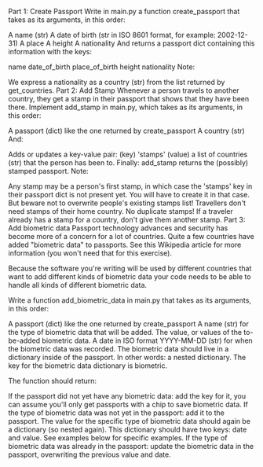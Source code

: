Part 1: Create Passport
Write in main.py a function create_passport that takes as its arguments, in this order:

A name (str)
A date of birth (str in ISO 8601 format, for example: 2002-12-31)
A place 
A height 
A nationality 
And returns a passport dict containing this information with the keys:

name
date_of_birth
place_of_birth
height
nationality
Note:

We express a nationality as a country (str) from the list returned by get_countries.
Part 2: Add Stamp
Whenever a person travels to another country, they get a stamp in their passport that shows that they have been there. Implement add_stamp in main.py, which takes as its arguments, in this order:

A passport (dict) like the one returned by create_passport
A country (str)
And:

Adds or updates a key-value pair:
(key) 'stamps'
(value) a list of countries (str) that the person has been to.
Finally: add_stamp returns the (possibly) stamped passport.
Note:

Any stamp may be a person's first stamp, in which case the 'stamps' key in their passport dict is not present yet. You will have to create it in that case. But beware not to overwrite people's existing stamps list!
Travellers don't need stamps of their home country.
No duplicate stamps! If a traveler already has a stamp for a country, don't give them another stamp.
Part 3: Add biometric data
Passport technology advances and security has become more of a concern for a lot of countries. Quite a few countries have added "biometric data" to passports. See this Wikipedia article for more information (you won't need that for this exercise).

Because the software you're writing will be used by different countries that want to add different kinds of biometric data your code needs to be able to handle all kinds of different biometric data.

Write a function add_biometric_data in main.py that takes as its arguments, in this order:

A passport (dict) like the one returned by create_passport
A name (str) for the type of biometric data that will be added.
The value, or values of the to-be-added biometric data.
A date in ISO format YYYY-MM-DD (str) for when the biometric data was recorded.
The biometric data should live in a dictionary inside of the passport. In other words: a nested dictionary. The key for the biometric data dictionary is biometric.

The function should return:

If the passport did not yet have any biometric data: add the key for it, you can assume you'll only get passports with a chip to save biometric data.
If the type of biometric data was not yet in the passport: add it to the passport.
The value for the specific type of biometric data should again be a dictionary (so nested again). This dictionary should have two keys: date and value. See examples below for specific examples.
If the type of biometric data was already in the passport: update the biometric data in the passport, overwriting the previous value and date.
